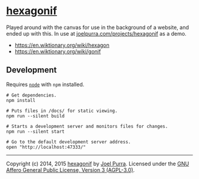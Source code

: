 # [hexagonif](https://github.com/joelpurra/hexagonif)

Played around with the canvas for use in the background of a website, and ended up with this. In use at [joelpurra.com/projects/hexagonif](https://joelpurra.com/projects/hexagonif/) as a demo.

- https://en.wiktionary.org/wiki/hexagon
- https://en.wiktionary.org/wiki/gonif



## Development

Requires [`node`](https://nodejs.org) with `npm` installed.

```shell
# Get dependencies.
npm install

# Puts files in /docs/ for static viewing.
npm run --silent build

# Starts a development server and monitors files for changes.
npm run --silent start

# Go to the default development server address.
open "http://localhost:47333/"
```



---



Copyright (c) 2014, 2015 [hexagonif](https://github.com/joelpurra/hexagonif) by [Joel Purra](https://joelpurra.com/). Licensed under the [GNU Affero General Public License, Version 3 (AGPL-3.0)](https://www.gnu.org/licenses/agpl-3.0.html).
